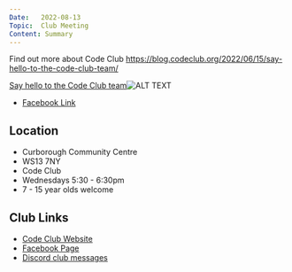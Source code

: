 ```yaml
---
Date:   2022-08-13
Topic:  Club Meeting
Content: Summary
---
```

Find out more about Code Club
 https://blog.codeclub.org/2022/06/15/say-hello-to-the-code-club-team/

[Say hello to the Code Club team](https://l.facebook.com/l.php?u=https%3A%2F%2Fblog.codeclub.org%2F2022%2F06%2F15%2Fsay-hello-to-the-code-club-team%2F&h=AT0JNDaUtWsxn2Ox6XTfzugf_Xofowte0nyHOr1DF0Cu8TerSwdkZL9i_LT96i_LJ5Obej5ZnUl1buv6r6DTpr-51Ljkd8PBghSnDJV7o9hkCP3sFPSaptkPxLTDfnB9&s=1)![ALT TEXT](https://external.fbhx6-1.fna.fbcdn.net/emg1/v/t13/16827199948459235505?url=http%3A%2F%2Fblogcodeclub.files.wordpress.com%2F2022%2F06%2Fcode_club_team-1.jpg%3Fw%3D1200&fb_obo=1&utld=wordpress.com&stp=c0.5000x0.5000f_dst-emg0_p720x720_q75&ccb=13-1&oh=06_AbGxsjvANhoCmGqUeF3cYuatLzFxvLq2YTCSu78bua0ing&oe=652877BF&_nc_sid=e609ca)

* [Facebook Link](https://www.facebook.com/1481985248595237/posts/5100265490100510/)

## Location

* Curborough Community Centre
* WS13 7NY
* Code Club
* Wednesdays 5:30 - 6:30pm
* 7 - 15 year olds welcome

## Club Links

* [Code Club Website](https://lichfield-code-club.github.io/)
* [Facebook Page](https://www.facebook.com/LichfieldCoders)
* [Discord club messages](https://discord.gg/szz6xGK)
